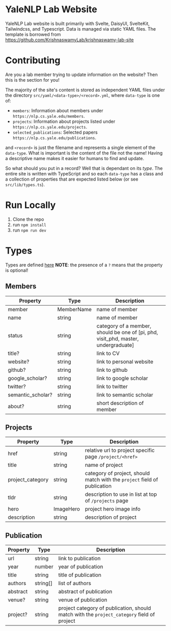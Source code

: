 # YaleNLP Lab Website
YaleNLP Lab website is built primarily with Svelte, DaisyUI, SvelteKit, Tailwindcss, and Typescript. Data is managed via static YAML files.
The template is borrowed from https://github.com/KrishnaswamyLab/krishnaswamy-lab-site

# Contributing
Are you a lab member trying to update information on the website? Then this is the section for you!

The majority of the site's content is stored as independent YAML files under the directory
`src/yaml/<data-type>/<record>.yml`, where `data-type` is one of:

- `members`: Information about members under `https://nlp.cs.yale.edu/members`.
- `projects`: Information about projects listed under `https://nlp.cs.yale.edu/projects`.
- `selected_publications`: Selected papers `https://nlp.cs.yale.edu/publications`.

and `<record>` is just the filename and represents a single element of the `data-type`. What is important is the content of the file not the name! Having a descriptive name makes it easier for humans to find and update.

So what should you put in a record? Well that is dependant on its *type*. The entire site is written with TypeScript and so each `data-type` has a class and a collection of properties that are expected listed below (or see `src/lib/types.ts`). 

# Run Locally
1. Clone the repo
2. run `npm install`
3. run `npm run dev`
   
# Types
Types are defined [here](https://github.com/yale-nlp/lab_website/blob/main/src/lib/types.ts)
**NOTE**: the presence of a `?` means that the property is optional!

## Members

| Property | Type | Description |
| -------- | ---- | ----------- |
| member | MemberName | name of member |
| name | string | name of member |
| status | string | category of a member, should be one of [pi, phd, visit_phd, master, undergraduate] |
| title? | string | link to CV |
| website? | string | link to personal website |
| github? | string | link to github |
| google_scholar? | string | link to google scholar |
| twitter? | string | link to twitter |
| semantic_scholar? | string | link to semantic scholar |
| about? | string | short description of member |


## Projects
| Property | Type | Description |
| -------- | ---- | ----------- |
| href | string | relative url to project specific page `/project/<href>` |
| title | string | name of project | 
| project_category | string | category of project, should match with the `project` field of publication |
| tldr | string | description to use in list at top of `/projects` page |
| hero | ImageHero | project hero image info |
| description | string | description of project |

## Publication
| Property | Type | Description |
| -------- | ---- | ----------- |
| url | string | link to publication |
| year | number | year of publication |
| title | string | title of publication |
| authors | string[] | list of authors |
| abstract| string | abstract of publication |
| venue? | string | venue of publication |
| project? | string | project category of publication, should match with the `project_category` field of project |